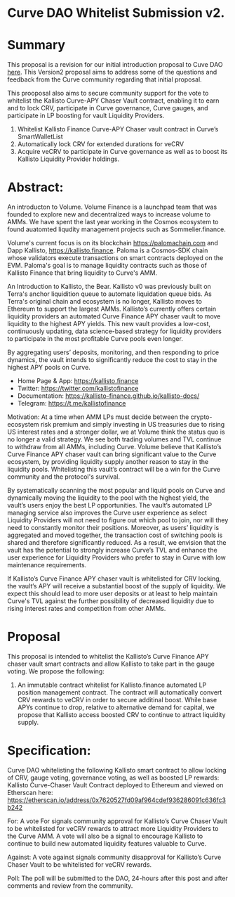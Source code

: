 # Curve DAO Whitelist Submission v2.

# Summary
This proposal is a revision for our initial introduction proposal to Cuve DAO [here](https://gov.curve.fi/t/proposal-to-whitelist-kallistos-automated-vault-contract/4110). This Version2 proposal aims to address some of the questions and feedback from the Curve community regarding that initial proposal. 

This prooposal also aims to secure community support for the vote to whitelist the Kallisto Curve-APY Chaser Vault contract, enabling it to earn and to lock CRV, participate in Curve governance, Curve gauges, and participate in LP boosting for vault Liquidity Providers.

1. Whitelist Kallisto Finance Curve-APY Chaser vault contract in Curve’s SmartWalletList
2. Automatically lock CRV for extended durations for veCRV
3. Acquire veCRV to participate in Curve governance as well as to boost its Kallisto Liquidity Provider holdings.

# Abstract:
An introducton to Volume. Volume Finance is a launchpad team that was founded to explore new and decentralized ways to increase volume to AMMs. We have spent the last year working in the Cosmos ecosystem to found auatomted liqudity management projects such as Sommelier.finance.

Volume's current focus is on its blockchain https://palomachain.com and Dapp Kallisto, https://kallisto.finance. Paloma is a Cosmos-SDK chain whose validators execute transactions on smart contracts deployed on the EVM. Paloma's goal is to manage liquidity contracts such as those of Kallisto Finance that bring liquidity to Curve's AMM.

An Introduction to Kallisto, the Bear. Kallisto v0 was previously built on Terra's anchor liquidition queue to automate liquidation queue bids. As Terra's original chain and ecosystem is no longer, Kallisto moves to Ethereum to support the largest AMMs. Kallisto’s currently offers certain liquidity providers an automated Curve Finance APY chaser vault to move liquidity to the highest APY yields. This new vault provides a low-cost, continuously updating, data science-based strategy for liquidity providers to participate in the most profitable Curve pools even longer. 

By aggregating users’ deposits, monitoring, and then responding to price dynamics, the vault intends to significantly reduce the cost to stay in the highest APY pools on Curve.

* Home Page & App: https://kallisto.finance
* Twitter: https://twitter.com/kallistofinance
* Documentation: https://kallisto-finance.github.io/kallisto-docs/
* Telegram: https://t.me/kallistofinance

Motivation:
At a time when AMM LPs must decide between the crypto-ecosystem risk premium and simply investing in US treasuries due to rising US interest rates and a stronger dollar, we at Volume think the status quo is no longer a valid strategy. We see both trading volumes and TVL continue to withdraw from all AMMs, including Curve. Volume believe that Kallisto’s Curve Finance APY chaser vault can bring significant value to the Curve ecosystem, by providing liquidity supply another reason to stay in the liquidity pools. Whitelisting this vault’s contract will be a win for the Curve community and the protocol's survival.

By systematically scanning the most popular and liquid pools on Curve and dynamically moving the liquidity to the pool with the highest yield, the vault’s users enjoy the best LP opportunities. The vault’s automated LP managing service also improves the Curve user experience as select Liquidity Providers will not need to figure out which pool to join, nor will they need to constantly monitor their positions. Moreover, as users’ liquidity is aggregated and moved together, the transaction cost of switching pools is shared and therefore significantly reduced. As a result, we envision that the vault has the potential to strongly increase Curve’s TVL and enhance the user experience for Liquidity Providers who prefer to stay in Curve with low maintenance requirements.

If Kallisto’s Curve Finance APY chaser vault is whitelisted for CRV locking, the vault’s APY will receive a substantial boost of the supply of liquidity. We expect this should lead to more user deposits or at least to help maintain Curve's TVL against the further possibility of decreased liquidity due to rising interest rates and competition from other AMMs. 

# Proposal
This proposal is intended to whitelist the Kallisto’s Curve Finance APY chaser vault smart contracts and allow Kallisto to take part in the gauge voting. We propose the following:

  1. An immutable contract whitelist for Kallisto.finance automated LP position management contract. The contract will automatically convert CRV rewards to veCRV in order to secure additinal boost. While base APYs continue to drop, relative to alternative demand for capital, we propose that Kallisto access boosted CRV to continue to attract liquidity supply.

# Specification:
Curve DAO whitelisting the following Kallisto smart contract to allow locking of CRV, gauge voting, governance voting, as well as boosted LP rewards:
Kallisto Curve-Chaser Vault Contract deployed to Ethereum and viewed on Etherscan here:
https://etherscan.io/address/0x7620527fd09af964cdef936286091c636fc3b242

  

For:
A vote For signals community approval for Kallisto’s Curve Chaser Vault to be whitelisted for veCRV rewards to attract more Liquidity Providers to the Curve AMM. A vote will also be a signal to encourage Kallisto to continue to build new automated liquidity features valuable to Curve.

Against:
A vote against signals community disapproval for Kallisto’s Curve Chaser Vault to be whitelisted for veCRV rewards.

Poll:
The poll will be submitted to the DAO, 24-hours after this post and after comments and review from the community.
